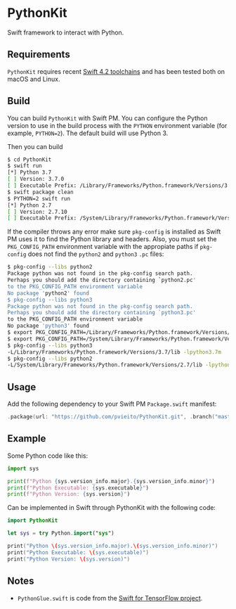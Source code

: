 #  PythonKit

Swift framework to interact with Python.

## Requirements

`PythonKit` requires recent [Swift 4.2 toolchains](https://swift.org/download/#swift-42-development) and has been tested both on macOS and Linux.

## Build

You can build `PythonKit` with Swift PM. You can configure the Python version to use in the build process with the `PYTHON` environment variable (for example, `PYTHON=2`). The default build will use Python 3.

Then you can build 

```bash
$ cd PythonKit
$ swift run
[*] Python 3.7
[ ] Version: 3.7.0
[ ] Executable Prefix: /Library/Frameworks/Python.framework/Versions/3.7
$ swift package clean
$ PYTHON=2 swift run
[*] Python 2.7
[ ] Version: 2.7.10
[ ] Executable Prefix: /System/Library/Frameworks/Python.framework/Versions/2.7
```

If  the compiler throws any error make sure `pkg-config` is installed as Swift PM uses it to find the Python library and headers. Also, you must set the `PKG_CONFIG_PATH` environment variable with the appropiate paths if `pkg-config` does not find the `python2` and `python3` `.pc` files:

```bash
$ pkg-config --libs python2
Package python was not found in the pkg-config search path.
Perhaps you should add the directory containing `python2.pc'
to the PKG_CONFIG_PATH environment variable
No package 'python2' found
$ pkg-config --libs python3
Package python was not found in the pkg-config search path.
Perhaps you should add the directory containing `python3.pc'
to the PKG_CONFIG_PATH environment variable
No package 'python3' found
$ export PKG_CONFIG_PATH=/Library/Frameworks/Python.framework/Versions/3.7/lib/pkgconfig/:$PKG_CONFIG_PATH
$ export PKG_CONFIG_PATH=/System/Library/Frameworks/Python.framework/Versions/2.7/lib/pkgconfig/:$PKG_CONFIG_PATH
$ pkg-config --libs python3
-L/Library/Frameworks/Python.framework/Versions/3.7/lib -lpython3.7m
$ pkg-config --libs python2
-L/System/Library/Frameworks/Python.framework/Versions/2.7/lib -lpython2.7
```

## Usage

Add the following dependency to your Swift PM `Package.swift` manifest:

```swift
.package(url: "https://github.com/pvieito/PythonKit.git", .branch("master")),
```

## Example

Some Python code like this:

```python
import sys

print(f"Python {sys.version_info.major}.{sys.version_info.minor}")
print(f"Python Executable: {sys.executable}")
print(f"Python Version: {sys.version}")
```

Can be implemented in Swift through PythonKit with the following code:

```swift
import PythonKit

let sys = try Python.import("sys")

print("Python \(sys.version_info.major).\(sys.version_info.minor)")
print("Python Executable: \(sys.executable)")
print("Python Version: \(sys.version)")
```

## Notes

- `PythonGlue.swift` is code from the [Swift for TensorFlow project](https://github.com/tensorflow/swift).
